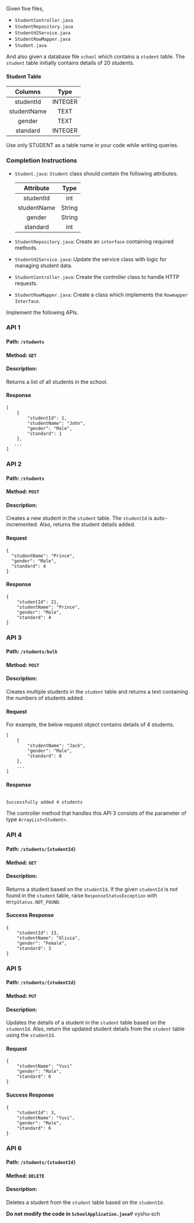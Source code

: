 Given five files,

- `StudentController.java`
- `StudentRepository.java`
- `StudentH2Service.java`
- `StudentRowMapper.java`
- `Student.java`

And also given a database file `school` which contains a `student` table. The `student` table initially contains details of 20 students. 

#### Student Table

|   Columns   |  Type   |
| :---------: | :-----: |
|  studentId  | INTEGER |
| studentName |  TEXT   |
|   gender    |  TEXT   |
|  standard   | INTEGER |

<SingleLineNote>

Use only STUDENT as a table name in your code while writing queries.
</SingleLineNote>

### Completion Instructions

- `Student.java`: `Student` class should contain the following attributes.

    |  Attribute  |  Type  |
    | :---------: | :----: |
    |  studentId  |  int   |
    | studentName | String |
    |   gender    | String |
    |  standard   |  int   |

- `StudentRepository.java`: Create an `interface` containing required methods.
- `StudentH2Service.java`: Update the service class with logic for managing student data.
- `StudentController.java`: Create the controller class to handle HTTP requests.
- `StudentRowMapper.java`: Create a class which implements the `Rowmapper Interface`.

Implement the following APIs.

### API 1

#### Path: `/students`

#### Method: `GET`

#### Description:

Returns a list of all students in the school.

#### Response

```
[
    {
        "studentId": 1,
        "studentName": "John",
        "gender": "Male",
        "standard": 1
    },
   ...
]
```

### API 2

#### Path: `/students`

#### Method: `POST`

#### Description:

Creates a new student in the `student` table. The `studentId` is auto-incremented. Also, returns the student details added. 

#### Request

```
{
  "studentName": "Prince",
  "gender": "Male",
  "standard": 4
}
```

#### Response

```
{
    "studentId": 21,
    "studentName": "Prince",
    "gender": "Male",
    "standard": 4
}
```

### API 3

#### Path: `/students/bulk`

#### Method: `POST`

#### Description:

Creates multiple students in the `student` table and returns a text containing the numbers of students added.  

#### Request

For example, the below request object contains details of 4 students.

```
[
    {
        "studentName": "Jack",
        "gender": "Male",
        "standard": 8
    },
    ...
]
```

#### Response

```

Successfully added 4 students
```

<MultiLineQuickTip>

The controller method that handles this API 3 consists of the parameter of type `ArrayList<Student>`.
</MultiLineQuickTip>

### API 4

#### Path: `/students/{studentId}`

#### Method: `GET`

#### Description:

Returns a student based on the `studentId`. If the given `studentId` is not found in the `student` table, raise `ResponseStatusException` with `HttpStatus.NOT_FOUND`.


#### Success Response

```
{
    "studentId": 13,
    "studentName": "Olivia",
    "gender": "Female",
    "standard": 3
}
```

### API 5

#### Path: `/students/{studentId}`

#### Method: `PUT`

#### Description:

Updates the details of a student in the `student` table based on the `studentId`.  Also, return the updated student details from the `student` table using the `studentId`.


#### Request

```
{
    "studentName": "Yuvi"
    "gender": "Male",
    "standard": 6
}
```

#### Success Response

```
{
    "studentId": 3,
    "studentName": "Yuvi",
    "gender": "Male",
    "standard": 6
}
```

### API 6

#### Path: `/students/{studentId}`

#### Method: `DELETE`

#### Description:

Deletes a student from the `student` table based on the `studentId`. 

**Do not modify the code in `SchoolApplication.java`**# vyshu-sch
